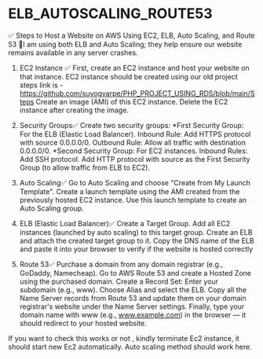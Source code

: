 # ELB_AUTOSCALING_ROUTE53

✅ Steps to Host a Website on AWS Using EC2, ELB, Auto Scaling, and Route 53
🔹I am using both ELB and Auto Scaling; they help ensure our website remains available in any server crashes.

1. EC2 Instance ✅
First, create an EC2 instance and host your website on that instance.
EC2 instance should be created using our old project steps link is -https://github.com/suyogvarpe/PHP_PROJECT_USING_RDS/blob/main/Steps
Create an image (AMI) of this EC2 instance. Delete the EC2 instance after creating the image.

3. Security Groups✅
Create two security groups:
*First Security Group: For the ELB (Elastic Load Balancer).
Inbound Rule: Add HTTPS protocol with source 0.0.0.0/0.
Outbound Rule: Allow all traffic with destination 0.0.0.0/0.
*Second Security Group: For EC2 instances.
Inbound Rules:
Add SSH protocol.
Add HTTP protocol with source as the First Security Group (to allow traffic from ELB to EC2).

4. Auto Scaling✅
Go to Auto Scaling and choose "Create from My Launch Template".
Create a launch template using the AMI created from the previously hosted EC2 instance.
Use this launch template to create an Auto Scaling group.

5. ELB (Elastic Load Balancer)✅
Create a Target Group.
Add all EC2 instances (launched by auto scaling) to this target group.
Create an ELB and attach the created target group to it.
Copy the DNS name of the ELB and paste it into your browser to verify if the website is hosted correctly

6. Route 53✅
Purchase a domain from any domain registrar (e.g., GoDaddy, Namecheap).
Go to AWS Route 53 and create a Hosted Zone using the purchased domain.
Create a Record Set:
Enter your subdomain (e.g., www).
Choose Alias and select the ELB.
Copy all the Name Server records from Route 53 and update them on your domain registrar's website under the Name Server settings.
Finally, type your domain name with www (e.g., www.example.com) in the browser — it should redirect to your hosted website.

If you want to check this works or not , kindly terminate Ec2 instance, it should start new Ec2 automatically. Auto scaling method should work here.
